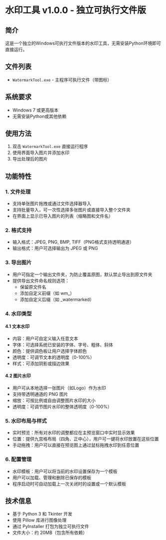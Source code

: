 # 水印工具 v1.0.0 - 独立可执行文件版

## 简介

这是一个独立的Windows可执行文件版本的水印工具，无需安装Python环境即可直接运行。

## 文件列表

- `WatermarkTool.exe` - 主程序可执行文件（带图标）

## 系统要求

- Windows 7 或更高版本
- 无需安装Python或其他依赖

## 使用方法

1. 双击 `WatermarkTool.exe` 直接运行程序
2. 使用界面导入图片并添加水印
3. 导出处理后的图片

## 功能特性

### 1. 文件处理
- 支持单张图片拖拽或通过文件选择器导入
- 支持批量导入，可一次性选择多张图片或直接导入整个文件夹
- 在界面上显示已导入图片的列表（缩略图和文件名）

### 2. 格式支持
- 输入格式：JPEG, PNG, BMP, TIFF（PNG格式支持透明通道）
- 输出格式：用户可选择输出为 JPEG 或 PNG

### 3. 导出图片
- 用户可指定一个输出文件夹，为防止覆盖原图，默认禁止导出到原文件夹
- 提供导出文件命名规则选项：
  - 保留原文件名
  - 添加自定义前缀（如 wm_）
  - 添加自定义后缀（如 _watermarked）

### 4. 水印类型
#### 4.1 文本水印
- 内容：用户可自定义输入任意文本
- 字体：可选择系统已安装的字体、字号、粗体、斜体
- 颜色：提供调色板让用户选择字体颜色
- 透明度：可调节文本的透明度（0-100%）
- 样式：可添加阴影或描边效果

#### 4.2 图片水印
- 用户可从本地选择一张图片（如Logo）作为水印
- 支持带透明通道的 PNG 图片
- 缩放：可按比例或自由调整图片水印的大小
- 透明度：可调节图片水印的整体透明度（0-100%）

### 5. 水印布局与样式
- 实时预览：所有对水印的调整都应在主预览窗口中实时显示效果
- 位置：提供九宫格布局（四角、正中心），用户可一键将水印放置在这些位置
- 手动拖拽：用户可以直接在预览图上通过鼠标拖拽水印到任意位置

### 6. 配置管理
- 水印模板：用户可以将当前的水印设置保存为一个模板
- 用户可以加载、管理和删除已保存的模板
- 程序启动时可自动加载上一次关闭时的设置或一个默认模板

## 技术信息

- 基于 Python 3 和 Tkinter 开发
- 使用 Pillow 库进行图像处理
- 通过 PyInstaller 打包为独立可执行文件
- 文件大小：约 20MB（包含所有依赖）